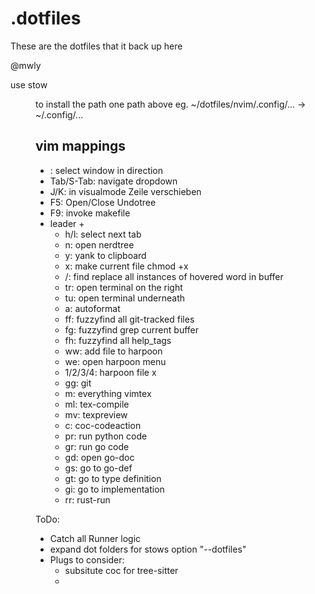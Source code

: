 # .dotfiles

These are the dotfiles that it back up here

@mwly 

use stow <Dir> to install the path one path above
eg.   ~/dotfiles/nvim/.config/...  ->  ~/.config/...



## vim mappings
* <C-vimkeys>: select window in direction
* Tab/S-Tab: navigate dropdown
* J/K: in visualmode Zeile verschieben
* F5: Open/Close Undotree 
* F9: invoke makefile
* leader +
    * h/l: select next tab
    * n: open nerdtree
    * y: yank to clipboard
    * x: make current file chmod +x
    * /: find replace all instances of hovered word in buffer
    * tr: open terminal on the right
    * tu: open terminal underneath
    * a: autoformat
    * ff: fuzzyfind all git-tracked files
    * fg: fuzzyfind grep current buffer
    * fh: fuzzyfind all help_tags
    * ww: add file to harpoon
    * we: open harpoon menu
    * 1/2/3/4: harpoon file x
    * gg: git
    * m: everything vimtex
    * ml: tex-compile
    * mv: texpreview
    * c: coc-codeaction
    * pr: run python code
    * gr: run go code
    * gd: open go-doc
    * gs: go to go-def
    * gt: go to type definition
    * gi: go to implementation
    * rr: rust-run




ToDo: 
* Catch all Runner logic
* expand dot folders for stows option "--dotfiles"
* Plugs to consider:
    * subsitute coc for tree-sitter
    * 

